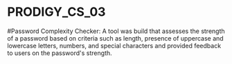 # PRODIGY_CS_03
#Password Complexity Checker: 
A tool was build that assesses the strength of a password based on criteria such as length, presence of uppercase and lowercase letters, numbers, and special characters and provided feedback to users on the password's strength.
